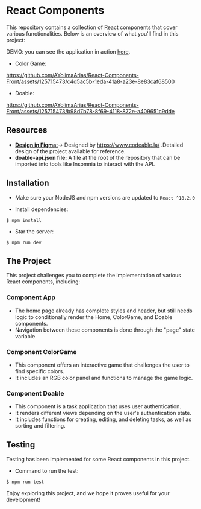 # React Components

This repository contains a collection of React components that cover various functionalities. Below is an overview of what you'll find in this project:

 DEMO: you can see the application in action [here](https://react-components-angelica.netlify.app/).

- Color Game:

https://github.com/AYolimaArias/React-Components-Front/assets/125715473/c4d5ac5b-1eda-41a8-a23e-8e83caf68500

- Doable:

https://github.com/AYolimaArias/React-Components-Front/assets/125715473/b98d7b78-8f69-4118-872e-a409651c9dde

## Resources

- [**Design in Figma:**](https://www.figma.com/file/QJQjUm1zlJmtB7NrVFKBwX/React-Evaluation?type=design&node-id=0-1&mode=design)-> Designed by https://www.codeable.la/ .Detailed design of the project available for reference.
- **doable-api.json file:** A file at the root of the repository that can be imported into tools like Insomnia to interact with the API.

## Installation

- Make sure your NodeJS and npm versions are updated to `React ^18.2.0`

- Install dependencies: 

```
$ npm install
```

- Star the server: 

```
$ npm run dev
```

## The Project
This project challenges you to complete the implementation of various React components, including:

### Component App
- The home page already has complete styles and header, but still needs logic to conditionally render the Home, ColorGame, and Doable components.
- Navigation between these components is done through the "page" state variable.

### Component ColorGame
- This component offers an interactive game that challenges the user to find specific colors.
- It includes an RGB color panel and functions to manage the game logic.

### Component Doable
- This component is a task application that uses user authentication.
- It renders different views depending on the user's authentication state.
- It includes functions for creating, editing, and deleting tasks, as well as sorting and filtering.

## Testing
Testing has been implemented for some React components in this project.

- Command to run the test:

```
$ npm run test
```

Enjoy exploring this project, and we hope it proves useful for your development!
